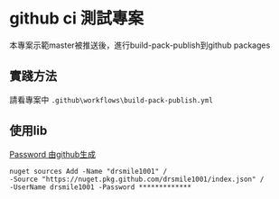 # github ci 測試專案
本專案示範master被推送後，進行build-pack-publish到github packages

## 實踐方法
請看專案中 `.github\workflows\build-pack-publish.yml`

## 使用lib
 [Password 由github生成](https://help.github.com/en/github/authenticating-to-github/creating-a-personal-access-token-for-the-command-line)
```shell
nuget sources Add -Name "drsmile1001" /
-Source "https://nuget.pkg.github.com/drsmile1001/index.json" /
-UserName drsmile1001 -Password *************
```